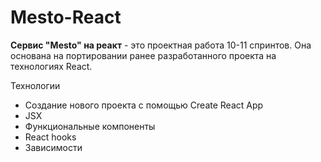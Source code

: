 # Mesto-React

**Сервис "Mesto" на реакт** - это проектная работа 10-11 спринтов. Она основана на портировании ранее разработанного проекта на технологиях React.  

Технологии

  * Создание нового проекта с помощью Create React App
  * JSX
  * Функциональные компоненты
  * React hooks
  * Зависимости
